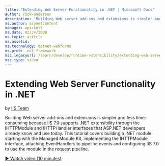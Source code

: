 ```yaml
---
title: "Extending Web Server Functionality in .NET | Microsoft Docs"
author: rick-anderson
description: "Building Web server add-ons and extensions is simpler and less time-consuming because IIS 7.0 supports .NET extensibility through the IHTTPModule and IHTTPHa..."
ms.author: aspnetcontent
manager: wpickett
ms.date: 02/24/2008
ms.topic: article
ms.assetid: 
ms.technology: dotnet-webforms
ms.prod: .net-framework
msc.legacyurl: /learn/develop/runtime-extensibility/extending-web-server-functionality-in-net
msc.type: video
---
```

Extending Web Server Functionality in .NET
====================
by [IIS Team](https://twitter.com/inetsrv)

Building Web server add-ons and extensions is simpler and less time-consuming because IIS 7.0 supports .NET extensibility through the IHTTPModule and IHTTPHandler interfaces that ASP.NET developers already know and use today. This tutorial covers building a .NET module starting with the Managed Module Kit, implementing the IHTTPModule interface, attaching EventHandlers to pipeline events and configuring IIS 7.0 to use the module in the request pipeline.

[&#9654; Watch video (10 minutes)](https://channel9.msdn.com/Blogs/ASP-NET-Site-Videos/extending-web-server-functionality-in-net)